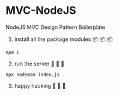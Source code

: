 # MVC-NodeJS
NodeJS MVC Design Pattern Boilerplate

1. install all the package modules 📦 📦 📦
```
npm i
```

2. run the server 🚀 🚀 🚀
```
npx nodemon index.js
```

3. happy hacking 💜 💜 💜